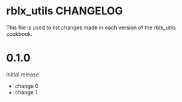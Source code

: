 # rblx_utils CHANGELOG

This file is used to list changes made in each version of the rblx_utils cookbook.

# 0.1.0

Initial release.

- change 0
- change 1

